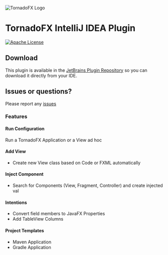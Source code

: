 ![TornadoFX Logo](https://raw.githubusercontent.com/edvin/tornadofx/master/graphics/tornado-fx-logo.png?raw=true "TornadoFX")

# TornadoFX IntelliJ IDEA Plugin

[![Apache License](https://img.shields.io/badge/license-Apache%20License%202.0-blue.svg)](http://www.apache.org/licenses/LICENSE-2.0)

## Download

This plugin is available in the [JetBrains Plugin Repository](https://plugins.jetbrains.com/plugin/8339) so you can download it directly from your IDE. 

## Issues or questions?

Please report any [issues](https://github.com/edvin/tornadofx-idea-plugin/issues)

### Features

#### Run Configuration

Run a TornadoFX Application or a View ad hoc

#### Add View

- Create new View class based on Code or FXML automatically

#### Inject Component

- Search for Components (View, Fragment, Controller) and create injected val
 
#### Intentions

- Convert field members to JavaFX Properties
- Add TableView Columns

#### Project Templates

- Maven Application
- Gradle Application